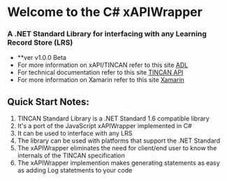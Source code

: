 
# Welcome to the C# xAPIWrapper
### A .NET Standard Library for interfacing with any Learning Record Store (LRS)
- **ver v1.0.0 Beta
- For more information on xAPI/TINCAN refer to this site [ADL](https://www.adlnet.gov/adl-research/performance-tracking-analysis/experience-api/)
- For technical documentation refer to this site [TINCAN API](http://tincanapi.com/)
- For more information on Xamarin refer to this site [Xamarin](http://www.xamarin.com/)

## Quick Start Notes:
1. TINCAN Standard Library is a .NET Standard 1.6 compatible library
2. It's a port of the JavaScript xAPIWrapper implemented in C#
3. It can be used to interface with any LRS
4. The library can be used with platforms that support the .NET Standard
5. The xAPIWrapper eliminates the need for client/end user to know the internals of the TINCAN specification
6. The xAPIWrapper implemention makes generating statements as easy as adding Log statetments to your code
